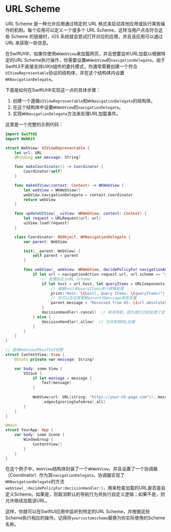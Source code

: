# URL Scheme
URL Scheme 是一种允许应用通过特定的 URL 格式来启动其他应用或执行某些操作的机制。每个应用可以定义一个或多个 URL Scheme，这样当用户点击符合这些 Scheme 的链接时，iOS 系统就会尝试打开对应的应用，并且该应用可以通过 URL 来获取一些信息。

在SwiftUI中，如果你使用`WKWebView`来加载网页，并且想要监听URL加载以根据特定的URL Scheme执行操作，你需要设置`WKWebView`的`navigationDelegate`。由于SwiftUI不直接支持UIKit组件的委托模式，你通常需要创建一个符合`UIViewRepresentable`协议的结构体，并在这个结构体内设置`WKNavigationDelegate`。

下面是如何在SwiftUI中实现这一点的具体步骤：

1. 创建一个遵循`UIViewRepresentable`和`WKNavigationDelegate`的结构体。
2. 在这个结构体中设置`WKWebView`的`navigationDelegate`。
3. 实现`WKNavigationDelegate`方法来处理URL加载事件。

这里是一个完整的示例代码：

```swift
import SwiftUI
import WebKit

struct WebView: UIViewRepresentable {
    let url: URL
    @Binding var message: String?

    func makeCoordinator() -> Coordinator {
        Coordinator(self)
    }

    func makeUIView(context: Context) -> WKWebView {
        let webView = WKWebView()
        webView.navigationDelegate = context.coordinator
        return webView
    }

    func updateUIView(_ uiView: WKWebView, context: Context) {
        let request = URLRequest(url: url)
        uiView.load(request)
    }

    class Coordinator: NSObject, WKNavigationDelegate {
        var parent: WebView

        init(_ parent: WebView) {
            self.parent = parent
        }

        func webView(_ webView: WKWebView, decidePolicyFor navigationAction: WKNavigationAction, decisionHandler: @escaping (WKNavigationActionPolicy) -> Void) {
            if let url = navigationAction.request.url, url.scheme == "yourcustomscheme" {
                // 处理自定义URL Scheme
                if let host = url.host, let queryItems = URLComponents(url: url, resolvingAgainstBaseURL: false)?.queryItems {
                    // 根据host和queryItems进行逻辑处理
                    print("Host: \(host), Query Items: \(queryItems)")
                    // 你可以在这里更新parent的message绑定变量
                    parent.message = "Received from H5: \(url.absoluteString)"
                }
                decisionHandler(.cancel)  // 取消导航，因为我们已经处理了这个URL
            } else {
                decisionHandler(.allow)  // 允许其他URL加载
            }
        }
    }
}

// 使用WebView的SwiftUI视图
struct ContentView: View {
    @State private var message: String?

    var body: some View {
        VStack {
            if let message = message {
                Text(message)
            }
            
            WebView(url: URL(string: "https://your-h5-page.com")!, message: $message)
                .edgesIgnoringSafeArea(.all)
        }
    }
}

@main
struct YourApp: App {
    var body: some Scene {
        WindowGroup {
            ContentView()
        }
    }
}
```

在这个例子中，`WebView`结构体封装了一个`WKWebView`，并且设置了一个协调器（Coordinator）作为其`navigationDelegate`。协调器实现了`WKNavigationDelegate`的方法`webView(_:decidePolicyFor:decisionHandler:)`，用来检查加载的URL是否是自定义Scheme。如果是，则取消默认的导航行为并执行自定义逻辑；如果不是，则允许继续加载该URL。

这样，你就可以在SwiftUI应用中监听到特定的URL Scheme，并根据这些Scheme执行相应的操作。记得将`yourcustomscheme`替换为你实际使用的Scheme名称。